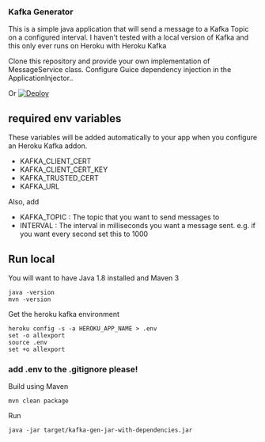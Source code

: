 ### Kafka Generator

This is a simple java application that will send a message to a Kafka Topic on a configured interval.
I haven't tested with a local version of Kafka and this only ever runs on Heroku with Heroku Kafka

Clone this repository and provide your own implementation of MessageService class. 
Configure Guice dependency injection in the ApplicationInjector.. 

Or 
[![Deploy](https://www.herokucdn.com/deploy/button.svg)](https://heroku.com/deploy)

## required env variables

These variables will be added automatically to your app when you configure an Heroku Kafka addon.
- KAFKA_CLIENT_CERT
- KAFKA_CLIENT_CERT_KEY
- KAFKA_TRUSTED_CERT
- KAFKA_URL

Also, add 
- KAFKA_TOPIC : The topic that you want to send messages to
- INTERVAL : The interval in milliseconds you want a message sent. e.g. if you want every second set this to 1000 

## Run local

You will want to have Java 1.8 installed and Maven 3
```
java -version
mvn -version
```

Get the heroku kafka environment 
```
heroku config -s -a HEROKU_APP_NAME > .env
set -o allexport
source .env
set +o allexport
```

### add .env to the .gitignore please! 

Build using Maven
```
mvn clean package
```

Run

```
java -jar target/kafka-gen-jar-with-dependencies.jar
```

